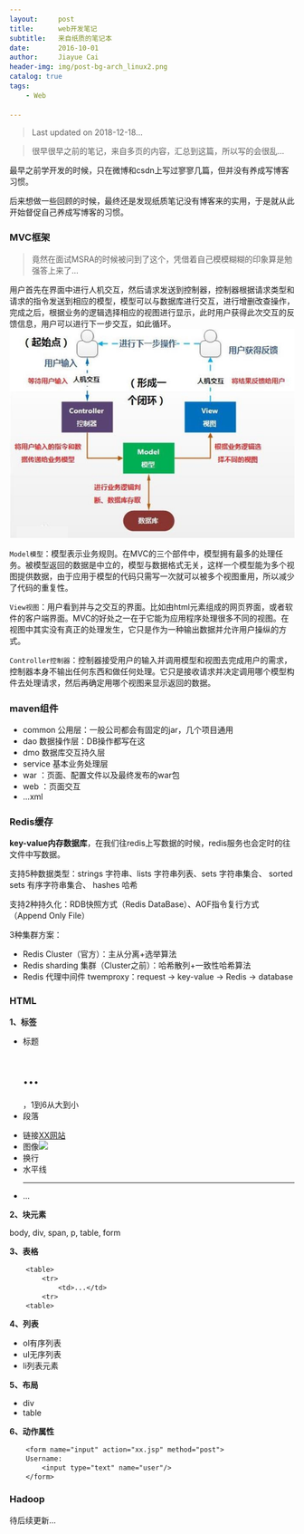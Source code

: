 ```yaml
---
layout:     post
title:      web开发笔记
subtitle:   来自纸质的笔记本
date:       2016-10-01
author:     Jiayue Cai
header-img: img/post-bg-arch_linux2.png
catalog: true
tags:
    - Web

---
```


> Last updated on 2018-12-18...

> 很早很早之前的笔记，来自多页的内容，汇总到这篇，所以写的会很乱...

最早之前学开发的时候，只在微博和csdn上写过寥寥几篇，但并没有养成写博客习惯。

后来想做一些回顾的时候，最终还是发现纸质笔记没有博客来的实用，于是就从此开始督促自己养成写博客的习惯。

### MVC框架

> 竟然在面试MSRA的时候被问到了这个，凭借着自己模模糊糊的印象算是勉强答上来了...

用户首先在界面中进行人机交互，然后请求发送到控制器，控制器根据请求类型和请求的指令发送到相应的模型，模型可以与数据库进行交互，进行增删改查操作，完成之后，根据业务的逻辑选择相应的视图进行显示，此时用户获得此次交互的反馈信息，用户可以进行下一步交互，如此循环。
![](/img/post/20161001/1.jpg)

`Model模型`：模型表示业务规则。在MVC的三个部件中，模型拥有最多的处理任务。被模型返回的数据是中立的，模型与数据格式无关，这样一个模型能为多个视图提供数据，由于应用于模型的代码只需写一次就可以被多个视图重用，所以减少了代码的重复性。

`View视图`：用户看到并与之交互的界面。比如由html元素组成的网页界面，或者软件的客户端界面。MVC的好处之一在于它能为应用程序处理很多不同的视图。在视图中其实没有真正的处理发生，它只是作为一种输出数据并允许用户操纵的方式。

`Controller控制器`：控制器接受用户的输入并调用模型和视图去完成用户的需求，控制器本身不输出任何东西和做任何处理。它只是接收请求并决定调用哪个模型构件去处理请求，然后再确定用哪个视图来显示返回的数据。

### maven组件

- common 公用层：一般公司都会有固定的jar，几个项目通用
- dao 数据操作层：DB操作都写在这
- dmo 数据库交互持久层
- service 基本业务处理层
- war ：页面、配置文件以及最终发布的war包
- web ：页面交互
- ...xml                                                                                                                                                                    

### Redis缓存

**key-value内存数据库**，在我们往redis上写数据的时候，redis服务也会定时的往文件中写数据。

支持5种数据类型：strings 字符串、lists 字符串列表、sets 字符串集合、 sorted sets 有序字符串集合、 hashes 哈希

支持2种持久化：RDB快照方式（Redis DataBase）、AOF指令复行方式（Append Only File）

3种集群方案：
- Redis Cluster（官方）：主从分离+选举算法
- Redis sharding 集群（Cluster之前）：哈希散列+一致性哈希算法
- Redis 代理中间件 twemproxy：request -> key-value -> Redis -> database

### HTML

**1、标签**
- 标题<h1>...</h1>，1到6从大到小
- 段落<p></p>
- 链接<a href="http://...">XX网站</a>
- 图像<img src="img/title.png"/>
- 换行<br/>
- 水平线<hr/>
- ...

**2、块元素**

body, div, span, p, table, form

**3、表格**

```htmlbars
	<table>
		<tr>
			<td>...</td>
		<tr>
	<table>
```

**4、列表**

- ol有序列表
- ul无序列表
- li列表元素

**5、布局**
- div
- table

**6、动作属性**

```htmlbars
	<form name="input" action="xx.jsp" method="post">
	Username:
		<input type="text" name="user"/>
	</form>
```

### Hadoop

待后续更新...






















